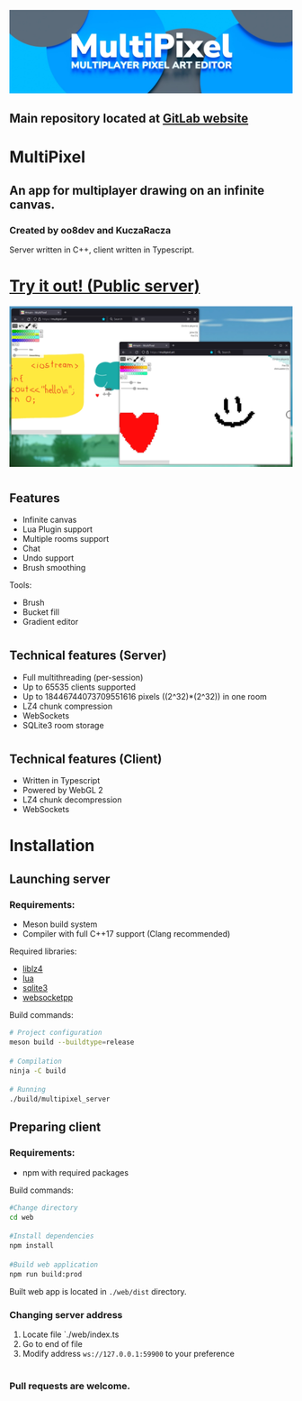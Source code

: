 ![Splash](contrib/splash.webp)

## **Main repository located at** [GitLab website](https://gitlab.com/oo8dev/multipixel)

# MultiPixel
## **An app for multiplayer drawing on an infinite canvas.**
### Created by oo8dev and KuczaRacza

Server written in C++, client written in Typescript.

# **[Try it out! (Public server)](https://multipixl.art)**


![Preview](contrib/preview.webp)

#

## Features
- Infinite canvas
- Lua Plugin support
- Multiple rooms support
- Chat
- Undo support
- Brush smoothing

Tools:
- Brush
- Bucket fill
- Gradient editor
#

## Technical features (Server)
- Full multithreading (per-session)
- Up to 65535 clients supported
- Up to 18446744073709551616 pixels ((2^32)*(2^32)) in one room
- LZ4 chunk compression
- WebSockets
- SQLite3 room storage

#

## Technical features (Client)
- Written in Typescript
- Powered by WebGL 2
- LZ4 chunk decompression
- WebSockets

# Installation

## Launching server
### Requirements:

- Meson build system
- Compiler with full C++17 support (Clang recommended)

Required libraries: 

- [liblz4](https://github.com/lz4/lz4)
- [lua](https://www.lua.org/)
- [sqlite3](https://sqlite.org/index.html)
- [websocketpp](https://github.com/zaphoyd/websocketpp)

Build commands:
```bash
# Project configuration
meson build --buildtype=release

# Compilation
ninja -C build

# Running
./build/multipixel_server

```

## Preparing client
### Requirements:
- npm with required packages

Build commands: 
```bash
#Change directory
cd web

#Install dependencies
npm install

#Build web application
npm run build:prod
```

Built web app is located in `./web/dist` directory.

### Changing server address
1. Locate file `./web/index.ts
2. Go to end of file
3. Modify address `ws://127.0.0.1:59900` to your preference

#
### Pull requests are welcome.
